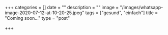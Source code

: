 +++
categories = []
date = ""
description = ""
image = "/images/whatsapp-image-2020-07-12-at-10-20-25.jpeg"
tags = ["gesund", "einfach"]
title = "Coming soon..."
type = "post"

+++
